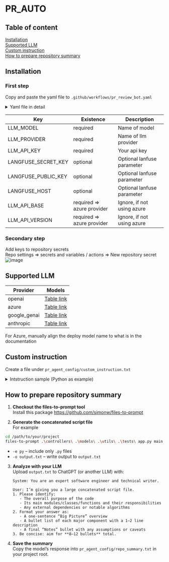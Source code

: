 # PR_AUTO

## Table of content
[Installation](#installation)  
[Supported LLM](#supported-llm)  
[Custom instruction](#custom-instruction)  
[How to prepare repository summary](#how-to-prepare-repository-summary)  

## Installation
### First step
Copy and paste the yaml file to `.github/workflows/pr_review_bot.yaml`
<details>
<summary>Yaml file in detail</summary>

``` yaml
name: AUTO PR Review
on:
  pull_request:
    types:
      - opened
      - reopened
  issue_comment:
    types:
      - created

jobs:
  auto-bot-review:
    runs-on: ubuntu-latest
    permissions:
      contents: read
      pull-requests: write
    steps:
      - name: Checkout PR repository
        uses: actions/checkout@v4

      - name: Checkout private repository
        uses: actions/checkout@v4
        with:
          repository: SSS-Core-AI/pull-request-review-bot
          path: pull-request-review-bot
          ref: main

      - name: Set up Python
        uses: actions/setup-python@v5
        with:
          python-version: '3.12'

      - name: Install uv with caching
        uses: astral-sh/setup-uv@v6
        with:
          enable-cache: true
          cache-dependency-glob: |
            pull-request-review-bot/pyproject.toml
            pull-request-review-bot/uv.lock

      - name: Debug Environment
        working-directory: pull-request-review-bot
        run: |
          echo "=== GitHub Context ==="
          echo "Event name: '${{ github.event_name }}'"
          echo "Event action: '${{ github.event.action }}'"

      - name: Create .env file with multiple variables
        working-directory: pull-request-review-bot
        run: |
          cat << EOF > .env
          LLM_MODEL=gemini-2.5-flash-lite
          LLM_PROVIDER=google_genai
          LLM_API_KEY=${{secrets.LLM_API_KEY}}
          LANGFUSE_SECRET_KEY=${{secrets.LANGFUSE_SECRET_KEY}}
          LANGFUSE_PUBLIC_KEY=${{secrets.LANGFUSE_PUBLIC_KEY}}
          LANGFUSE_HOST=${{secrets.LANGFUSE_HOST}}
          BOT_GH_TOKEN=${{secrets.GITHUB_TOKEN}}
          EVENT_NAME=${{github.event_name}}
          $([ -n "${{secrets.LLM_API_BASE}}" ] && echo "LLM_API_BASE=${{secrets.LLM_API_BASE}}")
          $([ -n "${{secrets.LLM_API_VERSION}}" ] && echo "LLM_API_VERSION=${{secrets.LLM_API_VERSION}}")
          EOF

      - name: Install packages
        working-directory: pull-request-review-bot
        run: uv sync

      - name: Execute
        working-directory: pull-request-review-bot
        env:
          GITHUB_EVENT_JSON: ${{ toJSON(github.event) }}
        run: |
          uv run python -m main "$GITHUB_EVENT_JSON"
```
</details>

| Key | Existence | Description |
| ------------- | ------------- | ------------- |
| LLM_MODEL | required | Name of model  |
| LLM_PROVIDER | required | Name of llm provider  |
| LLM_API_KEY | required | Your api key  |
| LANGFUSE_SECRET_KEY | optional  | Optional lanfuse parameter  |
| LANGFUSE_PUBLIC_KEY | optional | Optional lanfuse parameter  |
| LANGFUSE_HOST | optional | Optional lanfuse parameter  |
| LLM_API_BASE | required => azure provider  | Ignore, if not using azure |
| LLM_API_VERSION | required => azure provider  | Ignore, if not using azure  |

### Secondary step
Add keys to repository secrets <br>
Repo settings => secrets and variables / actions => New repository secret
![image](https://github.com/user-attachments/assets/599f0742-5504-488c-9ebf-e47ffab39a70)


## Supported LLM
| Provider  | Models |
| ------------- | ------------- |
| openai  | [Table link](https://platform.openai.com/docs/models)  |
| azure  | [Table link](https://learn.microsoft.com/en-us/azure/ai-foundry/openai/concepts/models?tabs=global-standard%2Cstandard-chat-completions)  |
| google_genai  | [Table link](https://ai.google.dev/gemini-api/docs/models)  |
| anthropic  | [Table link](https://docs.anthropic.com/en/docs/about-claude/models/overview)  |

For Azure, manually align the deploy model name to what is in the documentation

## Custom instruction
Create a file under `pr_agent_config/custom_instruction.txt`

<details>
<summary>Intstruction sample (Python as example)</summary>

``` txt
pr_agent_config/custom_instruction.txt

## Python Style and Formatting

PEP 8 compliance and specific style violations to look for
Import organization and formatting (PEP 328)
Naming conventions for variables, functions, classes, modules, and constants
Comment and docstring formatting (PEP 257)


## For each section, provide:

Good examples showing the Pythonic way
Bad examples showing common anti-patterns
Checklist items for reviewers
```
</details>



## How to prepare repository summary
1. **Checkout the files-to-prompt tool**</br>
Install this package https://github.com/simonw/files-to-prompt

2. **Generate the concatenated script file**</br>
For example
```bash
cd /path/to/your/project
files-to-prompt .\controllers\ .\models\ .\utils\ .\tests\ app.py main.py -e py -o output.txt
```

* `-e py` – include only `.py` files
* `-o output.txt` – write output to `output.txt`

3. **Analyze with your LLM**</br>
   Upload `output.txt` to ChatGPT (or another LLM) with:

   ```text
   System: You are an expert software engineer and technical writer.

   User: I’m giving you a large concatenated script file.
   1. Please identify:
      - The overall purpose of the code
      - Its main modules/classes/functions and their responsibilities
      - Any external dependencies or notable algorithms
   2. Format your answer as:
      - A one-sentence “Big Picture” overview
      - A bullet list of each major component with a 1–2 line description
      - A final “Notes” bullet with any assumptions or caveats
   3. Be concise: aim for **8–12 bullets** total.
   ```

4. **Save the summary**</br>
   Copy the model’s response into `pr_agent_config/repo_summary.txt` in your project root.
